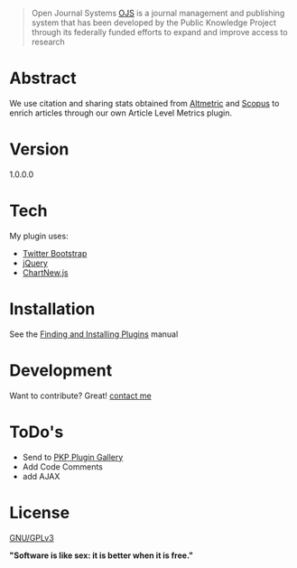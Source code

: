 >Open Journal Systems [OJS] is a journal management and publishing system that has been developed by the Public Knowledge Project through its federally funded efforts to expand and improve access to research

# Abstract

We use citation and sharing stats obtained from [Altmetric] and [Scopus] to enrich articles through our own Article Level Metrics plugin.

# Version

1.0.0.0

# Tech

My plugin uses:

* [Twitter Bootstrap]
* [jQuery]
* [ChartNew.js]

# Installation

See the [Finding and Installing Plugins] manual

# Development

Want to contribute? Great! [contact me]

# ToDo's

* Send to [PKP Plugin Gallery]
* Add Code Comments
* add AJAX

# License

[GNU/GPLv3]

**"Software is like sex: it is better when it is free."**

[OJS]:https://pkp.sfu.ca/ojs/
[Altmetric]:http://www.altmetric.com/
[Scopus]:http://www.scopus.com/
[Twitter Bootstrap]:http://twitter.github.com/bootstrap/
[jQuery]:http://jquery.com
[ChartNew.js]:https://github.com/FVANCOP/ChartNew.js/
[Finding and Installing Plugins]:http://pkp.sfu.ca/ojs/docs/userguide/2.3.3/systemInstallingPlugins.html
[contact me]:mailto:ragutierrezroa@gmail.com
[PKP Plugin Gallery]:http://pkp.sfu.ca/support/forum/viewforum.php?f=28&sid=1e4d5b8174759cf7e170f81a3ad3cc5e
[GNU/GPLv3]:http://www.gnu.org/licenses/gpl.html
